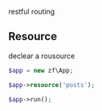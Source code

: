 
restful routing

## Resource

declear a rousource

```php
$app = new zf\App;

$app->resource('posts');

$app->run();
```
